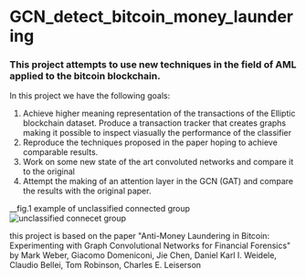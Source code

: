 # GCN_detect_bitcoin_money_laundering
### This project attempts to use new techniques in the field of AML applied to the bitcoin blockchain.
In this project we have the following goals:

1. Achieve higher meaning representation of the transactions of the Elliptic blockchain dataset. Produce a transaction tracker that creates graphs making it possible to inspect viasually the performance of the classifier 
2. Reproduce the techniques proposed in the paper hoping to achieve comparable results. 
3. Work on some new state of the art convoluted networks and compare it to the original 
4. Attempt the making of an attention layer in the GCN (GAT) and compare the results with the original paper. 

__fig.1 example of unclassified connected group
![unclassified connecet group](https://github.com/fmerizzi/GCN_detect_bitcoin_money_laundering/blob/main/connected%20group.png)

this project is based on the paper "Anti-Money Laundering in Bitcoin: Experimenting with Graph Convolutional Networks for Financial Forensics" by Mark Weber, Giacomo Domeniconi, Jie Chen, Daniel Karl I. Weidele, Claudio Bellei, Tom Robinson, Charles E. Leiserson

